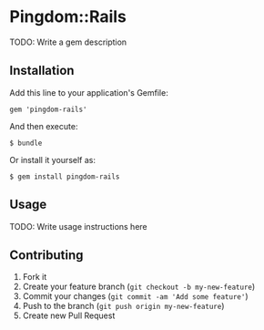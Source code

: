 # Pingdom::Rails

TODO: Write a gem description

## Installation

Add this line to your application's Gemfile:

    gem 'pingdom-rails'

And then execute:

    $ bundle

Or install it yourself as:

    $ gem install pingdom-rails

## Usage

TODO: Write usage instructions here

## Contributing

1. Fork it
2. Create your feature branch (`git checkout -b my-new-feature`)
3. Commit your changes (`git commit -am 'Add some feature'`)
4. Push to the branch (`git push origin my-new-feature`)
5. Create new Pull Request
